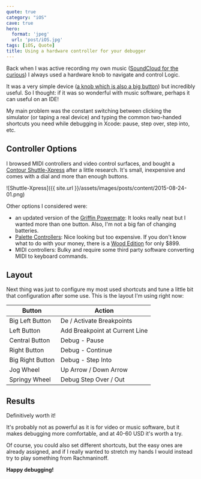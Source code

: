 ```yaml
---
quote: true
category: "iOS"
cave: true
hero:
  format: 'jpeg'
  url: 'post/iOS.jpg'
tags: [iOS, Quote]
title: Using a hardware controller for your debugger
---
```


Back when I was active recording my own music ([SoundCloud for the curious](https://soundcloud.com/yuniper)) I always used a hardware knob to navigate and control Logic.

It was a very simple device ([a knob which is also a big button](https://griffintechnology.com/powermate)) but incredibly useful. So I thought: if it was so wonderful with music software, perhaps it can useful on an IDE!

My main problem was the constant switching between clicking the simulator (or taping a real device) and typing the common two-handed shortcuts you need while debugging in Xcode: pause, step over, step into, etc.

## Controller Options ##

I browsed MIDI controllers and video control surfaces, and bought a [Contour Shuttle-Xpress](https://ergo.contour-design.com/ergonomic-mouse/shuttlexpress) after a little research. It's small, inexpensive and comes with a dial and more than enough buttons.

![Shuttle-Xpress]({{ site.url }}/assets/images/posts/content/2015-08-24-01.png)

Other options I considered were:

* an updated version of the [Griffin Powermate](https://griffintechnology.com/laptops/powermate-bluetooth): It looks really neat but I wanted more than one button. Also, I'm not a big fan of changing batteries.
* [Palette Controllers](https://palettegear.com/index.html): Nice looking but too expensive.
If you don't know what to do with your money, there is a [Wood Edition](https://shop.trycelery.com/page/palettekits) for only $899.
* MIDI controllers: Bulky and require some third party software converting MIDI to keyboard commands.


## Layout ##

Next thing was just to configure my most used shortcuts and tune a little bit that configuration after some use. This is the layout I'm using right now:

| Button						| Action														|
| --------					| ----------												|
| Big Left Button 	|	De / Activate Breakpoints				|
| Left Button			 	|	Add Breakpoint at Current Line 	|
| Central Button		|	Debug - Pause								 			|
| Right Button			|	Debug - Continue									|
| Big Right Button	|	Debug - Step Into								|
| Jog Wheel					|	Up Arrow / Down Arrow						|
| Springy Wheel			|	Debug Step Over / Out						|


## Results ##

Definitively worth it!

It's probably not as powerful as it is for video or music software, but it makes debugging more comfortable, and at 40-60 USD it's worth a try.

Of course, you could also set different shortcuts, but the easy ones are already assigned, and if I really wanted to stretch my hands I would instead try to play something from Rachmaninoff.

**Happy debugging!**
